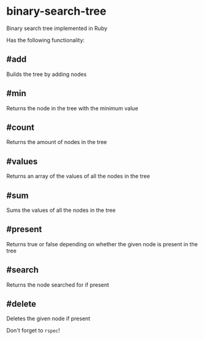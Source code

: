# binary-search-tree

Binary search tree implemented in Ruby

Has the following functionality:

## #add

Builds the tree by adding nodes

## #min

Returns the node in the tree with the minimum value

## #count

Returns the amount of nodes in the tree

## #values

Returns an array of the values of all the nodes in the tree

## #sum

Sums the values of all the nodes in the tree

## #present

Returns true or false depending on whether the given node is present in the tree

## #search

Returns the node searched for if present

## #delete

Deletes the given node if present

Don't forget to ``rspec``!
